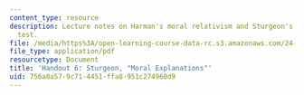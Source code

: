 ```yaml
---
content_type: resource
description: Lecture notes on Harman's moral relativism and Sturgeon's counterfactual
  test.
file: /media/https%3A/open-learning-course-data-rc.s3.amazonaws.com/24-231-ethics-fall-2009/756a8a579c714451ffa8951c274960d9_MIT24_231F09_lec07.pdf
file_type: application/pdf
resourcetype: Document
title: 'Handout 6: Sturgeon, "Moral Explanations"'
uid: 756a8a57-9c71-4451-ffa8-951c274960d9
---
```

